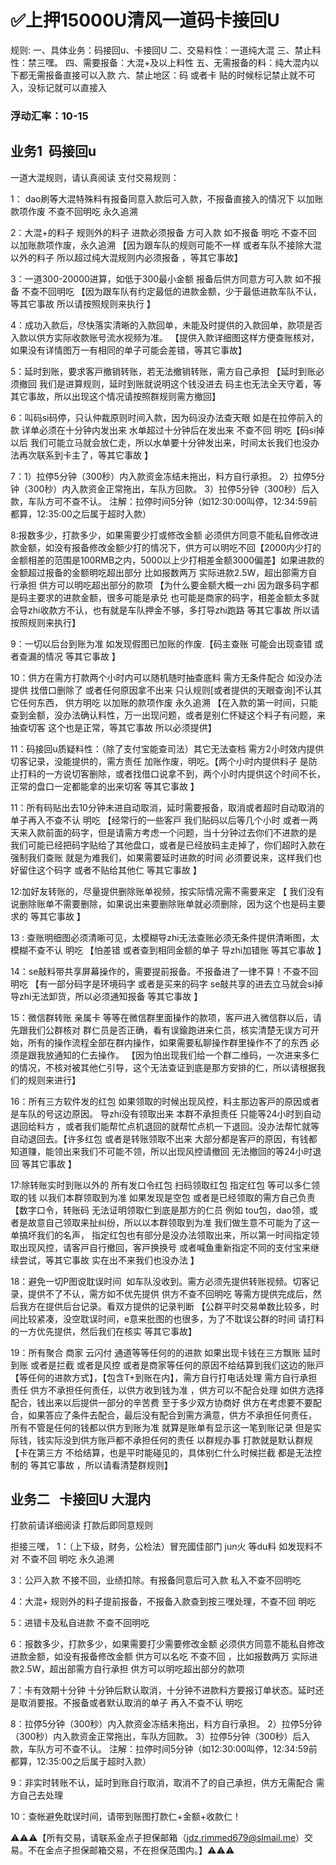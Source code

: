 # ✅上押15000U清风一道码卡接回U

规则:
一、具体业务：码接回u、卡接回U
二、交易料性：一道纯大混
三、禁止料性：禁三嘿。
四、需要报备：大混+及以上料性
五、无需报备的料：纯大混内以下都无需报备直接可以入款 
六、禁止地区：码 或者卡 贴的时候标记禁止就不可入，没标记就可以直接入

### 浮动汇率：10-15

## 业务1  码接回u
一道大混规则，请认真阅读
支付交易规则：

1： dao刷等大混特殊料有报备同意入款后可入款，不报备直接入的情况下  以加账款项作废  不查不回明吃   永久追溯  

2：大混+的料子  规则外的料子 进款必须报备 方可入款  如不报备 明吃 不查不回   以加账款项作废，永久追溯      【因为跟车队的规则可能不一样  或者车队不接除大混以外的料子  所以超过纯大混规则内必须报备 ，等其它事故】

3：一道300-20000进算，如低于300最小金额 报备后供方同意方可入款  如不报备 不查不回明吃  【因为跟车队有约定最低的进款金额，少于最低进款车队不认，等其它事故   所以请按照规则来执行 】

4：成功入款后，尽快落实清晰的入款回单，未能及时提供的入款回单，款项是否入款以供方实际收款账号流水视频为准。 【提供入款详细图这样方便查账核对，如果没有详情图万一有相同的单子可能会差错，等其它事故】

5：延时到账，要求客戸撤销转账，若无法撤销转账，需方自己承担  【延时到账必须撤回 我们是进算规则，延时到账就说明这个钱没进去     码主也无法全天守着，等其它事故，所以出现这个情况请按照群规则需方撤回】

6：叫码si码停，只认仲裁原则时间入款，因为码没办法查天眼   如是在拉停前入的款  详单必须在十分钟内发出来    水单超过十分钟后在发出来 不查不回 明吃【码si掉以后 我们可能立马就会放仁走，所以水单要十分钟发出来，时间太长我们也没办法再次联系到卡主了，等其它事故 】

7：1）拉停5分钟（300秒）内入款资金冻结未拖出，料方自行承担。
2）拉停5分钟（300秒）内入款资金正常拖出，车队方回款。
3）拉停5分钟（300秒）后入款，车队方可不查不认。
注解：拉停时间5分钟（如12:30:00叫停，12:34:59前都算，12:35:00之后属于超时入款）

8:报数多少，打款多少，如果需要少打或修改金额 必须供方同意不能私自修改进款金额，如没有报备修改金额少打的情况下，供方可以明吃不回【2000内少打的金额相差的范围是100RMB之内，5000以上少打相差金额3000偏差】如果进款的金额超过报备的金额明吃超出部分  比如报数两万  实际进款2.5W，超出部需方自行承担 供方可以明吃超出部分的款项   【为什么要金额大概一zhi 因为跟多码字都是码主要求的进款金额，很多可能是承兑 也可能是商家的码字，相差金额太多就会导zhi收款方不认，也有就是车队押金不够，多打导zhi跑路 等其它事故   所以请按照规则来执行】

9：一切以后台到账为准 如发现假图已加账的作废.【码主查账 可能会出现查错 或者查漏的情况 等其它事故 】

10：供方在需方打款两个小时内可以随机随时抽查底料 需方无条件配合  如没办法提供 找借口删除了 或者任何原因拿不出来 只认规则[或者提供的天眼查询]不认其它任何东西， 供方明吃 以加账的款项作废  永久追溯  【在入款的第一时间，只能查到金额，没办法确认料性，万一出现问题，或者是别仁怀疑这个料子有问题，来抽查切客 这个也是正常，等其它事故 所以必须提供】

11：码接回u质疑料性：（除了支付宝能查司法）其它无法查档   需方2小时效内提供切客记录，没能提供的，需方责任  加账作废，明吃。【两个小时内提供料子  是防止打料的一方说切客删除，或者找借口说拿不到，两个小时内提供这个时间不长，正常的盘口一定都能拿的出来切客 等其它事故 】

11：所有码贴出去10分钟未进自动取消，延时需要报备，取消或者超时自动取消的单子再入不查不认 明吃  【经常行的一些客戸 我们贴码以后等几个小时 或者一两天来入款前面的码字，但是请需方考虑一个问题，当十分钟过去你们不进款的是  我们可能已经把码字贴给了其他盘口，或者是已经放码主走掉了，你们超时入款在强制我们查账 就是为难我们，如果需要延时进款的时间  必须要说来，这样我们也好留住这个码字 或者不贴给其他仁 等其它事故 】

12:加好友转账的，尽量提供删除账单视频，按实际情况需不需要来定 【 我们没有说删除账单不需要删除，如果说出来要删除账单就必须删除，因为这个也是码主要求的 等其它事故 】

13 : 查账明细图必须清晰可见，太模糊导zhi无法查账必须无条件提供清晰图，太模糊不查不认  明吃   【怕差错 或者查到相同金额的单子 导zhi加错账 等其它事故 】

14：se敲料带共享屏幕操作的，需要提前报备。不报备进了一律不算！不查不回 明吃   【有一部分码字是环境码字 或者是买来的码字  se敲共享的进去立马就会si掉导zhi无法卸货，所以必须通知报备 等其它事故 】

15：微信群转账 亲属卡  等等在微信群里面操作的款项，客戸进入微信群以后，请先跟我们公群核对 群仁员是否正确，看有误鍮跑进来仁员，核实清楚无误方可开始，所有的操作流程全部在群内操作，如果需要私聊操作群里操作不了的东西  必须是跟我放通知的仁去操作。 【因为怕出现我们给一个群二维码，一次进来多仁的情况，不核对被其他仁引导，这个无法查证到底是那方安排的仁，所以请根据我们的规则来进行】

16：所有三方软件发的红包 如果领取的时候出现风控，料主那边客戸的原因或者是车队的号这边原因。 导zhi没有领取出来  本群不承担责任     只能等24小时到自动退回给料方 ，或者我们能帮忙点机退回的就帮忙点机一下退回。没办法帮忙就等自动退回去。【许多红包 或者是转账领取不出来  大部分都是客戸的原因，有钱都知道赚，能领出来我们不可能不领，所以出现风控请撤回  无法撤回的等24小时退回 等其它事故 】

17:除转账实时到账以外的  所有发口令红包 扫码领取红包 指定红包 等可以多仁领取的钱 以我们本群领取到为准 如果发现是空包 或者是已经领取的需方自己负责【数字口令，转账码  无法证明领取仁到底是那方的仁员   例如  tou包，dao领，或者是故意自己领取来扯纠纷，所以以本群领取到为准 我们做生意不可能为了这一单搞坏我们的名声，  指定红包也有部分是没办法领取出来，所以第一时间指定领取出现风控，请客戸自行撤回，客戸换换号  或者喊鱼重新指定不同的支付宝来继续尝试，等其它事故  实在出不来我们也没办法 】

18：避免一切P图谠耽误时间  如车队没收到。需方必须先提供转账视频。切客记录，提供不了不认，需方如不优先提供 供方不查不回明吃  等需方提供完成后，然后我方在提供后台记录。看双方提供的记录判断   【公群平时交易单数比较多，时间比较紧凑，没空耽误时间，e意来批图的也很多，为了不耽误公群的时间 请打料的一方优先提供，然后我们在核实 等其它事故】

19：所有聚合 商家 云闪付 通道等等任何的的进款  如果出现卡钱在三方飘账 延时到账  或者是拦截  或者是风控 或者是商家等任何的原因不给结算到我们这边的账戸【等任何的进款方式】，【包含T+到账在内】，需方自行打电话处理  需方自行承担责任  供方不承担任何责任，以供方收到钱为准 ，供方可以不配合处理 如供方选择配合，钱出来以后提供一部分的辛苦费  至于多少双方协商好 供方在考虑要不要配合，如果答应了条件去配合，最后没有配合到需方满意，供方不承担任何责任，  所有不管是任何的钱都以供方到账为准 就算是账单有显示这一笔到账记录 但是实际钱，钱实际没到供方账戸都不承担任何的责任 以群规办事 打款就是默认群规【卡在第三方  不给结算，也是平时能碰见的，具体别仁什么时候拦截 都是无法控制的  等其它事故 ，所以请看清楚群规则】


## 业务二   卡接回U 大混内

打款前请详细阅读 打款后即同意规则

拒接三嘿，
1：（上下级，财务，公检法）冒充國佳部门   jun火 等du料   如发现料不对 不查不回 明吃 永久追溯 

3：公戸入款 不接不回，业绩扣除。有报备同意后可入款 私入不查不回明吃

4：大混+  规则外的料子提前报备，不报备入款查到按三嘿处理，不查不回 明吃

5：进错卡及私自进款  不查不回明吃   

6：报数多少，打款多少，如果需要打少需要修改金额 必须供方同意不能私自修改进款金额，如没有报备修改金额 供方可以名吃 不查不回 ，比如报数两万  实际进款2.5W，超出部需方自行承担 供方可以明吃超出部分的款项

7：卡有效期十分钟 十分钟后默认取消，十分钟不进款料方要报订单状态。延时还是取消要报。不报备或者默认取消的单子   再入不查不认 明吃

8：拉停5分钟（300秒）内入款资金冻结未拖出，料方自行承担。
2）拉停5分钟（300秒）内入款资金正常拖出，车队方回款。
3）拉停5分钟（300秒）后入款，车队方可不查不认。
注解：拉停时间5分钟（如12:30:00叫停，12:34:59前都算，12:35:00之后属于超时入款）

9：非实时转账不认，延时到账自行取消，取消不了的自己承担，供方无需配合  需方自己去处理

10：查帐避免耽误时间，请带到账图打款仁+金额+收款仁！

⚠️⚠️⚠️【所有交易，请联系金点子担保邮箱（jdz.rimmed679@slmail.me）交易。不在金点子担保邮箱交易，不在担保范围内。】⚠️⚠️⚠️
